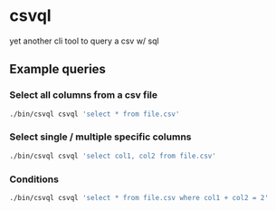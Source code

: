 # csvql

yet another cli tool to query a csv w/ sql

## Example queries

### Select all columns from a csv file

```sh
./bin/csvql csvql 'select * from file.csv'
```

### Select single / multiple specific columns

```sh
./bin/csvql csvql 'select col1, col2 from file.csv'
```

### Conditions

```sh
./bin/csvql csvql 'select * from file.csv where col1 + col2 = 2'
```
